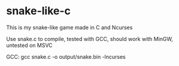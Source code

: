 # snake-like-c

This is my snake-like game made in C and Ncurses

Use snake.c to compile, tested with GCC, should work with MinGW, untested on MSVC

GCC: gcc snake.c -o output/snake.bin -lncurses

